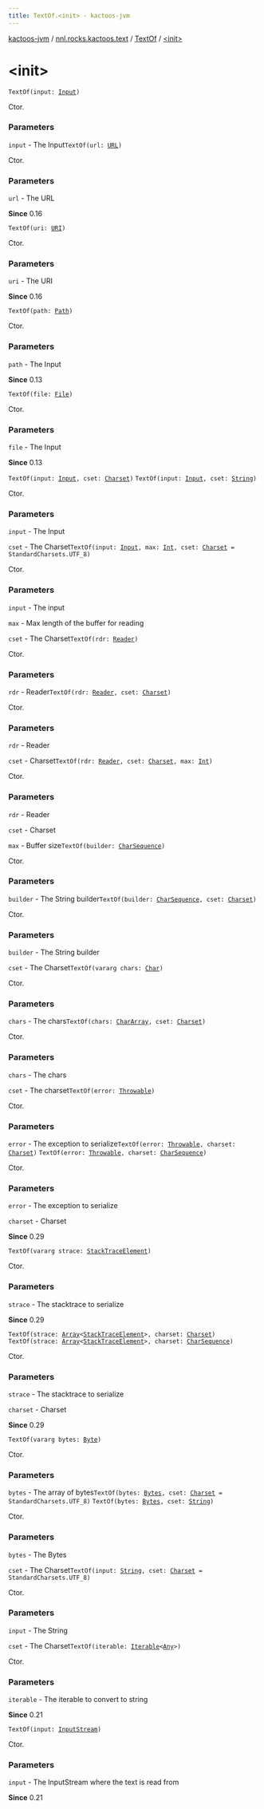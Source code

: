 ```yaml
---
title: TextOf.<init> - kactoos-jvm
---
```


[kactoos-jvm](../../index.html) / [nnl.rocks.kactoos.text](../index.html) / [TextOf](index.html) / [&lt;init&gt;](./-init-.html)

# &lt;init&gt;

`TextOf(input: `[`Input`](../../nnl.rocks.kactoos/-input/index.html)`)`

Ctor.

### Parameters

`input` - The Input`TextOf(url: `[`URL`](http://docs.oracle.com/javase/8/docs/api/java/net/URL.html)`)`

Ctor.

### Parameters

`url` - The URL

**Since**
0.16

`TextOf(uri: `[`URI`](http://docs.oracle.com/javase/8/docs/api/java/net/URI.html)`)`

Ctor.

### Parameters

`uri` - The URI

**Since**
0.16

`TextOf(path: `[`Path`](http://docs.oracle.com/javase/8/docs/api/java/nio/file/Path.html)`)`

Ctor.

### Parameters

`path` - The Input

**Since**
0.13

`TextOf(file: `[`File`](http://docs.oracle.com/javase/8/docs/api/java/io/File.html)`)`

Ctor.

### Parameters

`file` - The Input

**Since**
0.13

`TextOf(input: `[`Input`](../../nnl.rocks.kactoos/-input/index.html)`, cset: `[`Charset`](http://docs.oracle.com/javase/8/docs/api/java/nio/charset/Charset.html)`)`
`TextOf(input: `[`Input`](../../nnl.rocks.kactoos/-input/index.html)`, cset: `[`String`](https://kotlinlang.org/api/latest/jvm/stdlib/kotlin/-string/index.html)`)`

Ctor.

### Parameters

`input` - The Input

`cset` - The Charset`TextOf(input: `[`Input`](../../nnl.rocks.kactoos/-input/index.html)`, max: `[`Int`](https://kotlinlang.org/api/latest/jvm/stdlib/kotlin/-int/index.html)`, cset: `[`Charset`](http://docs.oracle.com/javase/8/docs/api/java/nio/charset/Charset.html)` = StandardCharsets.UTF_8)`

Ctor.

### Parameters

`input` - The input

`max` - Max length of the buffer for reading

`cset` - The Charset`TextOf(rdr: `[`Reader`](http://docs.oracle.com/javase/8/docs/api/java/io/Reader.html)`)`

Ctor.

### Parameters

`rdr` - Reader`TextOf(rdr: `[`Reader`](http://docs.oracle.com/javase/8/docs/api/java/io/Reader.html)`, cset: `[`Charset`](http://docs.oracle.com/javase/8/docs/api/java/nio/charset/Charset.html)`)`

Ctor.

### Parameters

`rdr` - Reader

`cset` - Charset`TextOf(rdr: `[`Reader`](http://docs.oracle.com/javase/8/docs/api/java/io/Reader.html)`, cset: `[`Charset`](http://docs.oracle.com/javase/8/docs/api/java/nio/charset/Charset.html)`, max: `[`Int`](https://kotlinlang.org/api/latest/jvm/stdlib/kotlin/-int/index.html)`)`

Ctor.

### Parameters

`rdr` - Reader

`cset` - Charset

`max` - Buffer size`TextOf(builder: `[`CharSequence`](https://kotlinlang.org/api/latest/jvm/stdlib/kotlin/-char-sequence/index.html)`)`

Ctor.

### Parameters

`builder` - The String builder`TextOf(builder: `[`CharSequence`](https://kotlinlang.org/api/latest/jvm/stdlib/kotlin/-char-sequence/index.html)`, cset: `[`Charset`](http://docs.oracle.com/javase/8/docs/api/java/nio/charset/Charset.html)`)`

Ctor.

### Parameters

`builder` - The String builder

`cset` - The Charset`TextOf(vararg chars: `[`Char`](https://kotlinlang.org/api/latest/jvm/stdlib/kotlin/-char/index.html)`)`

Ctor.

### Parameters

`chars` - The chars`TextOf(chars: `[`CharArray`](https://kotlinlang.org/api/latest/jvm/stdlib/kotlin/-char-array/index.html)`, cset: `[`Charset`](http://docs.oracle.com/javase/8/docs/api/java/nio/charset/Charset.html)`)`

Ctor.

### Parameters

`chars` - The chars

`cset` - The charset`TextOf(error: `[`Throwable`](https://kotlinlang.org/api/latest/jvm/stdlib/kotlin/-throwable/index.html)`)`

Ctor.

### Parameters

`error` - The exception to serialize`TextOf(error: `[`Throwable`](https://kotlinlang.org/api/latest/jvm/stdlib/kotlin/-throwable/index.html)`, charset: `[`Charset`](http://docs.oracle.com/javase/8/docs/api/java/nio/charset/Charset.html)`)`
`TextOf(error: `[`Throwable`](https://kotlinlang.org/api/latest/jvm/stdlib/kotlin/-throwable/index.html)`, charset: `[`CharSequence`](https://kotlinlang.org/api/latest/jvm/stdlib/kotlin/-char-sequence/index.html)`)`

Ctor.

### Parameters

`error` - The exception to serialize

`charset` - Charset

**Since**
0.29

`TextOf(vararg strace: `[`StackTraceElement`](http://docs.oracle.com/javase/8/docs/api/java/lang/StackTraceElement.html)`)`

Ctor.

### Parameters

`strace` - The stacktrace to serialize

**Since**
0.29

`TextOf(strace: `[`Array`](https://kotlinlang.org/api/latest/jvm/stdlib/kotlin/-array/index.html)`<`[`StackTraceElement`](http://docs.oracle.com/javase/8/docs/api/java/lang/StackTraceElement.html)`>, charset: `[`Charset`](http://docs.oracle.com/javase/8/docs/api/java/nio/charset/Charset.html)`)`
`TextOf(strace: `[`Array`](https://kotlinlang.org/api/latest/jvm/stdlib/kotlin/-array/index.html)`<`[`StackTraceElement`](http://docs.oracle.com/javase/8/docs/api/java/lang/StackTraceElement.html)`>, charset: `[`CharSequence`](https://kotlinlang.org/api/latest/jvm/stdlib/kotlin/-char-sequence/index.html)`)`

Ctor.

### Parameters

`strace` - The stacktrace to serialize

`charset` - Charset

**Since**
0.29

`TextOf(vararg bytes: `[`Byte`](https://kotlinlang.org/api/latest/jvm/stdlib/kotlin/-byte/index.html)`)`

Ctor.

### Parameters

`bytes` - The array of bytes`TextOf(bytes: `[`Bytes`](../../nnl.rocks.kactoos/-bytes/index.html)`, cset: `[`Charset`](http://docs.oracle.com/javase/8/docs/api/java/nio/charset/Charset.html)` = StandardCharsets.UTF_8)`
`TextOf(bytes: `[`Bytes`](../../nnl.rocks.kactoos/-bytes/index.html)`, cset: `[`String`](https://kotlinlang.org/api/latest/jvm/stdlib/kotlin/-string/index.html)`)`

Ctor.

### Parameters

`bytes` - The Bytes

`cset` - The Charset`TextOf(input: `[`String`](https://kotlinlang.org/api/latest/jvm/stdlib/kotlin/-string/index.html)`, cset: `[`Charset`](http://docs.oracle.com/javase/8/docs/api/java/nio/charset/Charset.html)` = StandardCharsets.UTF_8)`

Ctor.

### Parameters

`input` - The String

`cset` - The Charset`TextOf(iterable: `[`Iterable`](https://kotlinlang.org/api/latest/jvm/stdlib/kotlin.collections/-iterable/index.html)`<`[`Any`](https://kotlinlang.org/api/latest/jvm/stdlib/kotlin/-any/index.html)`>)`

Ctor.

### Parameters

`iterable` - The iterable to convert to string

**Since**
0.21

`TextOf(input: `[`InputStream`](http://docs.oracle.com/javase/8/docs/api/java/io/InputStream.html)`)`

Ctor.

### Parameters

`input` - The InputStream where the text is read from

**Since**
0.21

